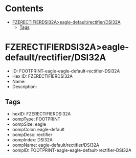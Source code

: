 



Contents
========

* [FZERECTIFIERDSI32A>eagle-default/rectifier/DSI32A](#fzerectifierdsi32aeagle-defaultrectifierdsi32a)
	* [Tags](#tags)

# FZERECTIFIERDSI32A>eagle-default/rectifier/DSI32A

- ID: FOOTPRINT-eagle-eagle-default-rectifier-DSI32A
- Hex ID: FZERECTIFIERDSI32A
- Name: 
- Description: 

## Tags

- hexID: FZERECTIFIERDSI32A
- oompType: FOOTPRINT
- oompSize: eagle
- oompColor: eagle-default
- oompDesc: rectifier
- oompIndex: DSI32A
- oompName: eagle-default/rectifier/DSI32A
- oompID: FOOTPRINT-eagle-eagle-default-rectifier-DSI32A
